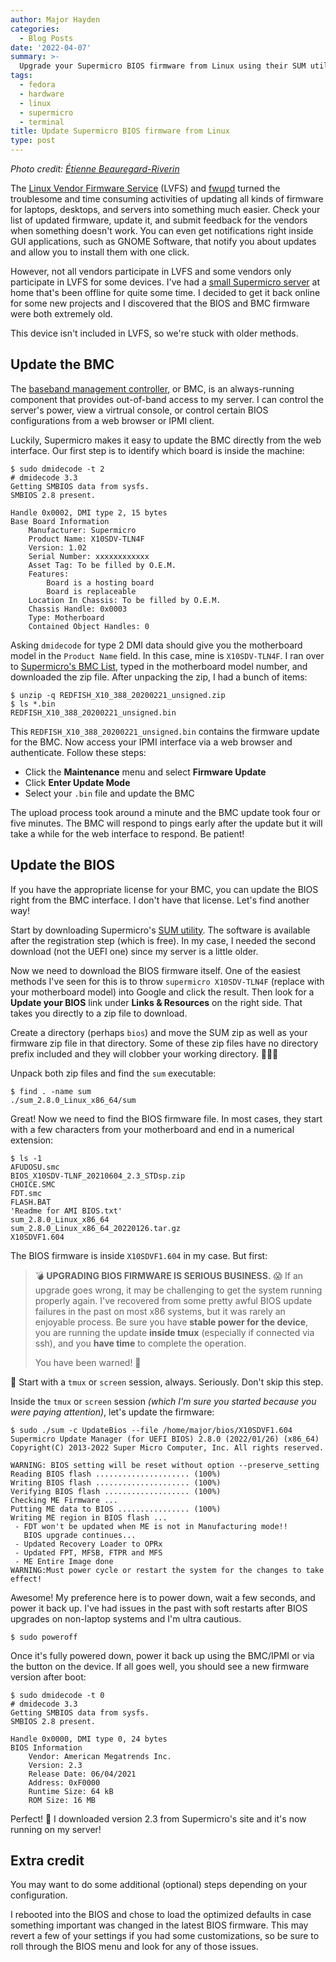 ```yaml
---
author: Major Hayden
categories:
  - Blog Posts
date: '2022-04-07'
summary: >-
  Upgrade your Supermicro BIOS firmware from Linux using their SUM utility. 🔧
tags:
  - fedora
  - hardware
  - linux
  - supermicro
  - terminal
title: Update Supermicro BIOS firmware from Linux
type: post
---
```


*Photo credit: [Étienne Beauregard-Riverin](https://unsplash.com/photos/B0aCvAVSX8E)*

The [Linux Vendor Firmware Service] (LVFS) and [fwupd] turned the troublesome and time
consuming activities of updating all kinds of firmware for laptops, desktops, and
servers into something much easier. Check your list of updated firmware, update it, and
submit feedback for the vendors when something doesn't work. You can even get
notifications right inside GUI applications, such as GNOME Software, that notify you
about updates and allow you to install them with one click.

However, not all vendors participate in LVFS and some vendors only participate in LVFS
for some devices. I've had a [small Supermicro server] at home that's been offline for
quite some time. I decided to get it back online for some new projects and I discovered
that the BIOS and BMC firmware were both extremely old.

This device isn't included in LVFS, so we're stuck with older methods.

[Linux Vendor Firmware Service]: https://fwupd.org/
[fwupd]: https://github.com/fwupd/fwupd
[small Supermicro server]: /2015/09/28/first-thoughts-linux-on-the-supermicro-5028d-t4nt/

## Update the BMC

The [baseband management controller], or BMC, is an always-running component that
provides out-of-band access to my server. I can control the server's power, view a
virtrual console, or control certain BIOS configurations from a web browser or IPMI
client.

Luckily, Supermicro makes it easy to update the BMC directly from the web interface. Our
first step is to identify which board is inside the machine:

```console
$ sudo dmidecode -t 2
# dmidecode 3.3
Getting SMBIOS data from sysfs.
SMBIOS 2.8 present.

Handle 0x0002, DMI type 2, 15 bytes
Base Board Information
	Manufacturer: Supermicro
	Product Name: X10SDV-TLN4F
	Version: 1.02
	Serial Number: xxxxxxxxxxxx
	Asset Tag: To be filled by O.E.M.
	Features:
		Board is a hosting board
		Board is replaceable
	Location In Chassis: To be filled by O.E.M.
	Chassis Handle: 0x0003
	Type: Motherboard
	Contained Object Handles: 0
```

Asking `dmidecode` for type 2 DMI data should give you the motherboard model in the
`Product Name` field. In this case, mine is `X10SDV-TLN4F`. I ran over to [Supermicro's
BMC List], typed in the motherboard model number, and downloaded the zip file. After
unpacking the zip, I had a bunch of items:

```
$ unzip -q REDFISH_X10_388_20200221_unsigned.zip
$ ls *.bin
REDFISH_X10_388_20200221_unsigned.bin
```

This `REDFISH_X10_388_20200221_unsigned.bin` contains the firmware update for the BMC.
Now access your IPMI interface via a web browser and authenticate. Follow these steps:

* Click the **Maintenance** menu and select **Firmware Update**
* Click **Enter Update Mode**
* Select your `.bin` file and update the BMC

The upload process took around a minute and the BMC update took four or five minutes.
The BMC will respond to pings early after the update but it will take a while for the
web interface to respond. Be patient!

[baseband management controller]: https://en.wikipedia.org/wiki/Intelligent_Platform_Management_Interface#Baseboard_management_controller
[Supermicro's BMC List]: https://www.supermicro.com/support/resources/bios_ipmi.php?type=BMC

## Update the BIOS

If you have the appropriate license for your BMC, you can update the BIOS right from the
BMC interface. I don't have that license. Let's find another way!

Start by downloading Supermicro's [SUM utility]. The software is available after the
registration step (which is free). In my case, I needed the second download (not the
UEFI one) since my server is a little older.

Now we need to download the BIOS firmware itself. One of the easiest methods I've seen
for this is to throw `supermicro X10SDV-TLN4F` (replace with your motherboard model)
into Google and click the result. Then look for a **Update your BIOS** link under
**Links & Resources** on the right side. That takes you directly to a zip file to
download.

Create a directory (perhaps `bios`) and move the SUM zip as well as your firmware zip
file in that directory. Some of these zip files have no directory prefix included and
they will clobber your working directory. 🤦🏻‍♂️

Unpack both zip files and find the `sum` executable:

```console
$ find . -name sum
./sum_2.8.0_Linux_x86_64/sum
```

Great! Now we need to find the BIOS firmware file. In most cases, they start with a few
characters from your motherboard and end in a numerical extension:

```console
$ ls -1
AFUDOSU.smc
BIOS_X10SDV-TLNF_20210604_2.3_STDsp.zip
CHOICE.SMC
FDT.smc
FLASH.BAT
'Readme for AMI BIOS.txt'
sum_2.8.0_Linux_x86_64
sum_2.8.0_Linux_x86_64_20220126.tar.gz
X10SDVF1.604
```

The BIOS firmware is inside `X10SDVF1.604` in my case. But first:

> 💣 **UPGRADING BIOS FIRMWARE IS SERIOUS BUSINESS.** 😱 If an upgrade goes wrong, it
> may be challenging to get the system running properly again. I've recovered from some
> pretty awful BIOS update failures in the past on most x86 systems, but it was rarely
> an enjoyable process. Be sure you have **stable power for the device**, you are
> running the update **inside tmux** (especially if connected via ssh), and you **have
> time** to complete the operation.
>
> You have been warned! 👀

🚨 Start with a `tmux` or `screen` session, always. Seriously. Don't skip this step.

Inside the `tmux` or `screen` session _(which I'm sure you started because you were
paying attention)_, let's update the firmware:

```console
$ sudo ./sum -c UpdateBios --file /home/major/bios/X10SDVF1.604
Supermicro Update Manager (for UEFI BIOS) 2.8.0 (2022/01/26) (x86_64)
Copyright(C) 2013-2022 Super Micro Computer, Inc. All rights reserved.

WARNING: BIOS setting will be reset without option --preserve_setting
Reading BIOS flash ..................... (100%)
Writing BIOS flash ..................... (100%)
Verifying BIOS flash ................... (100%)
Checking ME Firmware ...
Putting ME data to BIOS ................ (100%)
Writing ME region in BIOS flash ...
 - FDT won't be updated when ME is not in Manufacturing mode!!
   BIOS upgrade continues...
 - Updated Recovery Loader to OPRx
 - Updated FPT, MFSB, FTPR and MFS
 - ME Entire Image done
WARNING:Must power cycle or restart the system for the changes to take effect!
```

Awesome! My preference here is to power down, wait a few seconds, and power it back up.
I've had issues in the past with soft restarts after BIOS upgrades on non-laptop systems
and I'm ultra cautious.

```console
$ sudo poweroff
```

Once it's fully powered down, power it back up using the BMC/IPMI or via the button on
the device. If all goes well, you should see a new firmware version after boot:

```console
$ sudo dmidecode -t 0
# dmidecode 3.3
Getting SMBIOS data from sysfs.
SMBIOS 2.8 present.

Handle 0x0000, DMI type 0, 24 bytes
BIOS Information
	Vendor: American Megatrends Inc.
	Version: 2.3
	Release Date: 06/04/2021
	Address: 0xF0000
	Runtime Size: 64 kB
	ROM Size: 16 MB
```

Perfect! 🎉 I downloaded version 2.3 from Supermicro's site and it's now running on my
server!

## Extra credit

You may want to do some additional (optional) steps depending on your configuration.

I rebooted into the BIOS and chose to load the optimized defaults in case something
important was changed in the latest BIOS firmware. This may revert a few of your
settings if you had some customizations, so be sure to roll through the BIOS menu and
look for any of those issues.

[SUM utility]: https://www.supermicro.com/SwDownload/UserInfo.aspx?sw=0&cat=SUM
